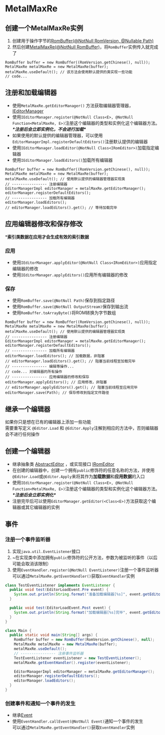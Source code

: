 # MetalMaxRe

## 创建一个MetalMaxRe实例

1. 创建用于操作字节的[RomBuffer(@NotNull RomVersion, @Nullable Path)](src/main/java/me/afoolslove/metalmaxre/RomBuffer.java)
2. 然后创建[MetalMaxRe(@NotNull RomBuffer)](src/main/java/me/afoolslove/metalmaxre/MetalMaxRe.java)，将`RomBuffer`实例传入就完成了

~~~
RomBuffer buffer = new RomBuffer((RomVersion.getChinese(), null));
MetalMaxRe metalMaxRe = new MetalMaxRe(buffer);
metalMaxRe.useDefault(); // 该方法会使用默认提供的类实现一些功能
// code...
~~~

## 注册和加载编辑器

* 使用`MetalMaxRe.getEditorManager()`
  方法获取编辑器管理器，[IEditorManager](src/main/java/me/afoolslove/metalmaxre/editors/IEditorManager.java)
* 使用`IEditorManager.register(@NotNull Class<E>, @NotNull Function<MetalMaxRe, E>)`注册这个编辑器的类型和实例化这个编辑器方法。
  **_\*注册后会立即实例化，不会进行加载\*_**
* 如果使用的默认提供的编辑器管理器，可以使用`EditorManagerImpl.registerDefaultEditors()`注册默认提供的编辑器
* 使用`IEditorManager.loadEditor(@NotNull Class<IRomEditor>)`加载指定编辑器
* 使用`IEditorManager.loadEditors()`加载所有编辑器

~~~
RomBuffer buffer = new RomBuffer((RomVersion.getChinese(), null));
MetalMaxRe metalMaxRe = new MetalMaxRe(buffer);
metalMaxRe.useDefault(); // 使用默认提供的编辑器管理器实现类
// ---------------- 注册编辑器
EditorManagerImpl editorManager = metalMaxRe.getEditorManager();
editorManager.registerDefaultEditors();
// ---------------- 加载所有编辑器
editorManager.loadEditors();
// editorManager.loadEditors().get(); // 等待加载完毕

~~~

## 应用编辑器修改和保存修改

***索引类数据在应用才会生成有效的索引数据**

### 应用

* 使用`IEditorManager.applyEditor(@NotNull Class<IRomEditor>)`应用指定编辑器的修改
* 使用`IEditorManager.applyEditors()`应用所有编辑器的修改

### 保存

* 使用`RomBuffer.save(@NotNull Path)`保存到指定路径
* 使用`RomBuffer.save(@NotNull OutputStream)`保存到输出流
* 使用`RomBuffer.toArrayByte()`将ROM转换为字节数组

~~~
RomBuffer buffer = new RomBuffer((RomVersion.getChinese(), null));
MetalMaxRe metalMaxRe = new MetalMaxRe(buffer);
metalMaxRe.useDefault(); // 使用默认提供的编辑器管理器实现类
// ---------------- 注册编辑器
EditorManagerImpl editorManager = metalMaxRe.getEditorManager();
editorManager.registerDefaultEditors();
// ---------------- 加载所有编辑器
editorManager.loadEditors(); // 加载数据，非阻塞
// editorManager.loadEditors().get(); // 阻塞当前线程至加载完毕
// ---------------- 编辑等操作...
// code... 对编辑器的所有操作
// ---------------- 应用编辑器的修改和保存
editorManager.applyEditors(); // 应用修改，非阻塞
// editorManager.applyEditors().get(); // 阻塞当前线程至应用完毕
editorManager.save(Path); // 保存修改到指定文件路径

~~~

## 继承一个编辑器

如果你只是想在已有的编辑器上添加一些功能  
需要重写定义 ```@Editor.Load``` 和 ```@Editor.Apply```注解到相应的方法中，否则编辑器会不进行任何操作

## 创建一个编辑器

* 继承抽象类 [AbstractEditor](src/main/java/me/afoolslove/metalmaxre/editors/AbstractEditor.java)
  ，或实现接口 [IRomEditor](src/main/java/me/afoolslove/metalmaxre/editors/IRomEditor.java)
* 在创建的编辑器中，创建一个拥有`public`修饰符的任意名称的方法，并使用`@Editor.Load`或`@Editor.Apply`来将其作为**加载数据**和**应用数据**的入口
* 使用`IEditorManager.register(@NotNull Class<E>, @NotNull Function<MetalMaxRe, E>)`注册这个编辑器的类型和实例化这个编辑器方法。
  **_\*注册后会立即实例化\*_**
* 注册完毕后可以使用`EditorManager.getEditor(<Class<E>)`方法获取这个编辑器或其它编辑器的实例

## 事件

### 注册一个事件监听器

1. 实现`java.util.EventListener`接口
2. ~在实现类中添加拥有`public`修饰符的公开方法，参数为被监听的事件（以后可能会取消该限制）
3. 使用`EventHandler.register(@NotNull EventListener)`注册一个事件监听器  
   可以通过`MetalMaxRe.getEventHandler()`获取`EventHandler`实例

~~~java
class TestEventListener implements EventListener {
  public void test(EditorLoadEvent.Pre event) {
    System.out.println(String.format("准备加载编辑器[%s]", event.getEditor().getClass().getSimpleName()));
  }

  public void test(EditorLoadEvent.Post event) {
    System.out.println(String.format("加载编辑器[%s]完毕", event.getEditor().getClass().getSimpleName()));
  }
}

class Main {
  public static void main(String[] args) {
    RomBuffer buffer = new RomBuffer(RomVersion.getChinese(), null);
    MetalMaxRe metalMaxRe = new MetalMaxRe(buffer);
    metalMaxRe.useDefault();
    // ---------------- 注册事件监听器
    TestEventListener eventListener = new TestEventListener();
    metalMaxRe.getEventHandler().register(eventListener);

    EditorManagerImpl editorManager = metalMaxRe.getEditorManager();
    editorManager.registerDefaultEditors();
    editorManager.loadEditors();
  }
}
~~~

### 创建事件和通知一个事件的发生

* 继承[Event](src/main/java/me/afoolslove/metalmaxre/event/Event.java)
* 使用`EventHandler.callEvent(@NotNull Event)`通知一个事件的发生  
  可以通过`MetalMaxRe.getEventHandler()`获取`EventHandler`实例